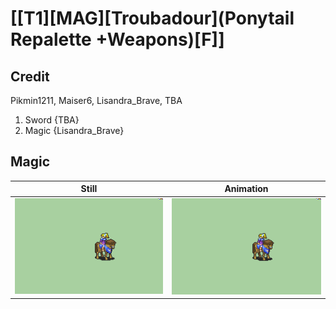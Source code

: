 # [\[T1\]\[MAG\]\[Troubadour\]\(Ponytail Repalette +Weapons\)\[F\]]

## Credit

Pikmin1211, Maiser6, Lisandra_Brave, TBA
1. Sword {TBA}
6. Magic {Lisandra_Brave}
	
## Magic

| Still | Animation |
| :---: | :-------: |
| ![Magic still](./Magic_000.png) | ![Magic animation](./Magic.gif) |
